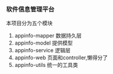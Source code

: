 ### 软件信息管理平台

本项目分为五个模块
1. appinfo-mapper 数据持久层
2. appinfo-model  提供模型
3. appinfo-service 逻辑层
4. appinfo-web 页面和controller,懒得分了
5. appinfo-utils 统一的工具类
